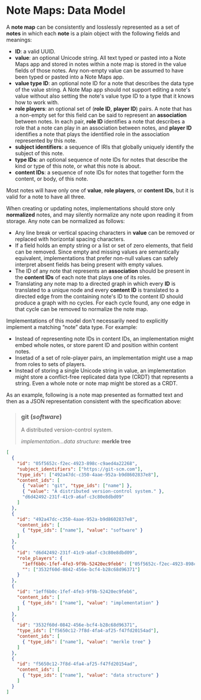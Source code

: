 # Note Maps: Data Model

A **note map** can be consistently and losslessly represented as a set of
**notes** in which each **note** is a plain object with the following fields
and meanings:

*   **ID**: a valid UUID.
*   **value**: an optional Unicode string. All text typed or pasted into a Note
    Maps app and stored in notes within a note map is stored in the value
    fields of those notes. Any non-empty value can be assumed to have been
    typed or pasted into a Note Maps app.
*   **value type ID**: an optional note ID for a note that describes the data
    type of the value string. A Note Map app should not support editing a
    note's value without also setting the note's value type ID to a type that
    it knows how to work with.
*   **role players**: an optional set of (**role ID**, **player ID**) pairs. A
    note that has a non-empty set for this field can be said to represent an
    **association** between notes. In each pair, **role ID** identifies a note
    that describes a role that a note can play in an association between notes,
    and **player ID** identifies a note that plays the identified role in the
    association represented by this note.
*   **subject identifiers**: a sequence of IRIs that globally uniquely identify
    the subject of this note.
*   **type IDs**: an optional sequence of note IDs for notes that describe the
    kind or type of this note, or what this note is about.
*   **content IDs**: a sequence of note IDs for notes that together form the
    content, or body, of this note.

Most notes will have only one of **value**, **role players**, or **content
IDs**, but it is valid for a note to have all three.

When creating or updating notes, implementations should store only **normalized**
notes, and may silently normalize any note upon reading it from storage. Any
note can be normalized as follows:

*   Any line break or vertical spacing characters in **value** can be removed
    or replaced with horizontal spacing characters.
*   If a field holds an empty string or a list or set of zero elements, that
    field can be removed. Since empty and missing values are semantically
    equivalent, implementations that prefer non-null values can safely
    interpret absent fields has being present with empty values.
*   The ID of any note that represents an **association** should be present in
    the **content IDs** of each note that plays one of its roles.
*   Translating any note map to a directed graph in which every **ID** is
    translated to a unique node and every **content ID** is translated to a
    directed edge from the containing note's ID to the content ID should
    produce a graph with no cycles. For each cycle found, any one edge in that
    cycle can be removed to normalize the note map.

Implementations of this model don't necessarily need to explicitly implement a
matching “note” data type. For example:

*   Instead of representing note IDs in content IDs, an implementation might
    embed whole notes, or store parent ID and position within content notes.
*   Insetad of a set of role-player pairs, an implementation might use a map
    from roles to sets of players.
*   Instead of storing a single Unicode string in value, an implementation
    might store a conflict-free replicated data type (CRDT) that represents a
    string. Even a whole note or note map might be stored as a CRDT.

As an example, following is a note map presented as formatted text and then as
a JSON representation consistent with the specification above:

> ### git (*software*)
>
> A distributed version-control system.
>
> *implementation...data structure:* **merkle tree**

```json
[
  {
    "id": "05f5652c-f2ec-4923-898c-c9aed4a22268",
    "subject_identifiers": ["https://git-scm.com"],
    "type_ids": ["492a47dc-c350-4aae-952a-b9d8602837e8"],
    "content_ids": [
      { "value": "git", "type_ids": ["name"] },
      { "value": "A distributed version-control system." },
      "d6d42492-231f-41c9-a6af-c3c80e8dbd09"
    ]
  },
  {
    "id": "492a47dc-c350-4aae-952a-b9d8602837e8",
    "content_ids": [
      { "type_ids": ["name"], "value": "software" }
    ]
  },
  {
    "id": "d6d42492-231f-41c9-a6af-c3c80e8dbd09",
    "role_players": {
      "1eff6b0c-1fef-4fe3-9f9b-52420ec9feb6": ["05f5652c-f2ec-4923-898c-c9aed4a22268"],
      "": ["3532f60d-0842-456e-bcf4-b28c68d96371"]
    }
  },
  {
    "id": "1eff6b0c-1fef-4fe3-9f9b-52420ec9feb6",
    "content_ids": [
      { "type_ids": ["name"], "value": "implementation" }
    ]
  },
  {
    "id": "3532f60d-0842-456e-bcf4-b28c68d96371",
    "type_ids": ["f5650c12-7f8d-4fa4-af25-f47fd20154ad"],
    "content_ids": [
      { "type_ids": ["name"], "value": "merkle tree" }
    ]
  },
  {
    "id": "f5650c12-7f8d-4fa4-af25-f47fd20154ad",
    "content_ids": [
      { "type_ids": ["name"], "value": "data structure" }
    ]
  }
]
```
